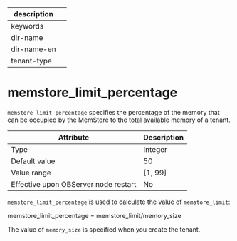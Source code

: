 |description||
|---|---|
|keywords||
|dir-name||
|dir-name-en||
|tenant-type||

# memstore_limit_percentage

`memstore_limit_percentage` specifies the percentage of the memory that can be occupied by the MemStore to the total available memory of a tenant.


| **Attribute** | **Description** |
|------------------|-----------|
| Type | Integer |
| Default value | 50 |
| Value range | \[1, 99\] |
| Effective upon OBServer node restart | No |



`memstore_limit_percentage` is used to calculate the value of `memstore_limit`:

memstore_limit_percentage = memstore_limit/memory_size

The value of `memory_size` is specified when you create the tenant.
